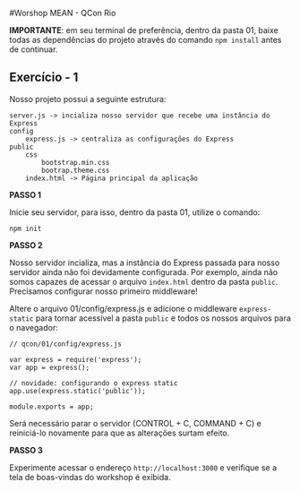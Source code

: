 #Worshop MEAN - QCon Rio

**IMPORTANTE**: em seu terminal de preferência, dentro da pasta 01, baixe todas as dependências do projeto através do comando `npm install` antes de continuar.

## Exercício - 1

Nosso projeto possui a seguinte estrutura:

```
server.js -> incializa nosso servidor que recebe uma instância do Express
config
    express.js -> centraliza as configurações do Express
public
    css
        bootstrap.min.css
        bootrap.theme.css
    index.html -> Página principal da aplicação
```

**PASSO 1**

Inicie seu servidor, para isso, dentro da pasta 01, utilize o comando:

```
npm init
```

**PASSO 2**

Nosso servidor incializa, mas a instância do Express passada para nosso servidor ainda não foi devidamente configurada. Por exemplo, ainda não somos capazes de acessar o arquivo `index.html` dentro da pasta `public`. Precisamos configurar nosso primeiro middleware!

Altere o arquivo 01/config/express.js e adicione o middleware `express-static` para tornar acessível a pasta `public` e todos os nossos arquivos para o navegador:

```
// qcon/01/config/express.js

var express = require('express');
var app = express();

// novidade: configurando o express static
app.use(express.static('public'));

module.exports = app;
```

Será necessário parar o servidor (CONTROL + C, COMMAND + C) e reiniciá-lo novamente para que as alterações surtam efeito.

**PASSO 3**

Experimente acessar o endereço `http://localhost:3000` e verifique se a tela de boas-vindas do workshop é exibida. 